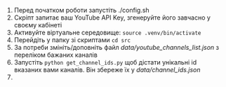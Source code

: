 1. Перед початком роботи запустіть ./config.sh
2. Скріпт запитає ваш YouTube API Key, згенеруйте його завчасно у своєму кабінеті
3. Активуйте віртуальне середовище: `source .venv/bin/activate`
4. Перейдіть у папку зі скриптами `cd src`
5. За потреби змініть/доповніть файл *data/youtube_channels_list.json* з переліком бажаних каналів
6. Запустіть `python get_channel_ids.py` щоб дістати унікальні id вказаних вами каналів. Він збереже їх у *data/channel_ids.json*
7. 